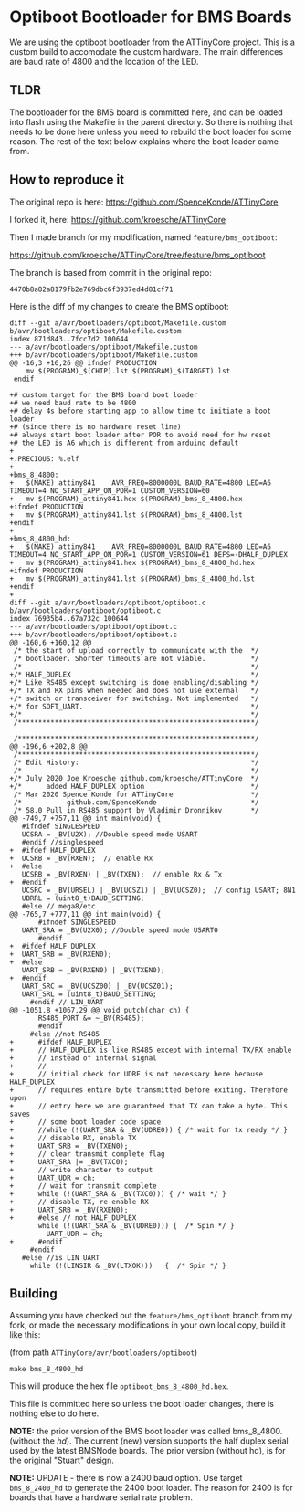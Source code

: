 Optiboot Bootloader for BMS Boards
==================================

We are using the optiboot bootloader from the ATTinyCore project.
This is a custom build to accomodate the custom hardware. The main
differences are baud rate of 4800 and the location of the LED.

TLDR
----

The bootloader for the BMS board is committed here, and can be loaded into
flash using the Makefile in the parent directory. So there is nothing that
needs to be done here unless you need to rebuild the boot loader for some
reason. The rest of the text below explains where the boot loader came from.

How to reproduce it
-------------------

The original repo is here: https://github.com/SpenceKonde/ATTinyCore

I forked it, here: https://github.com/kroesche/ATTinyCore

Then I made branch for my modification, named `feature/bms_optiboot`:

https://github.com/kroesche/ATTinyCore/tree/feature/bms_optiboot

The branch is based from commit in the original repo:

`4470b8a82a8179fb2e769dbc6f3937ed4d81cf71`

Here is the diff of my changes to create the BMS optiboot:

```
diff --git a/avr/bootloaders/optiboot/Makefile.custom b/avr/bootloaders/optiboot/Makefile.custom
index 871d843..7fcc7d2 100644
--- a/avr/bootloaders/optiboot/Makefile.custom
+++ b/avr/bootloaders/optiboot/Makefile.custom
@@ -16,3 +16,26 @@ ifndef PRODUCTION
 	mv $(PROGRAM)_$(CHIP).lst $(PROGRAM)_$(TARGET).lst
 endif

+# custom target for the BMS board boot loader
+# we need baud rate to be 4800
+# delay 4s before starting app to allow time to initiate a boot loader
+# (since there is no hardware reset line)
+# always start boot loader after POR to avoid need for hw reset
+# the LED is A6 which is different from arduino default
+
+.PRECIOUS: %.elf
+
+bms_8_4800:
+	$(MAKE) attiny841	 AVR_FREQ=8000000L BAUD_RATE=4800 LED=A6 TIMEOUT=4 NO_START_APP_ON_POR=1 CUSTOM_VERSION=60
+	mv $(PROGRAM)_attiny841.hex $(PROGRAM)_bms_8_4800.hex
+ifndef PRODUCTION
+	mv $(PROGRAM)_attiny841.lst $(PROGRAM)_bms_8_4800.lst
+endif
+
+bms_8_4800_hd:
+	$(MAKE) attiny841	 AVR_FREQ=8000000L BAUD_RATE=4800 LED=A6 TIMEOUT=4 NO_START_APP_ON_POR=1 CUSTOM_VERSION=61 DEFS=-DHALF_DUPLEX
+	mv $(PROGRAM)_attiny841.hex $(PROGRAM)_bms_8_4800_hd.hex
+ifndef PRODUCTION
+	mv $(PROGRAM)_attiny841.lst $(PROGRAM)_bms_8_4800_hd.lst
+endif
+
diff --git a/avr/bootloaders/optiboot/optiboot.c b/avr/bootloaders/optiboot/optiboot.c
index 76935b4..67a732c 100644
--- a/avr/bootloaders/optiboot/optiboot.c
+++ b/avr/bootloaders/optiboot/optiboot.c
@@ -160,6 +160,12 @@
 /* the start of upload correctly to communicate with the  */
 /* bootloader. Shorter timeouts are not viable.           */
 /*                                                        */
+/* HALF_DUPLEX                                            */
+/* Like RS485 except switching is done enabling/disabling */
+/* TX and RX pins when needed and does not use external   */
+/* switch or transceiver for switching. Not implemented   */
+/* for SOFT_UART.                                         */
+/*                                                        */
 /**********************************************************/

 /**********************************************************/
@@ -196,6 +202,8 @@
 /**********************************************************/
 /* Edit History:                                          */
 /*                                                        */
+/* July 2020 Joe Kroesche github.com/kroesche/ATTinyCore  */
+/*      added HALF_DUPLEX option                          */
 /* Mar 2020 Spence Konde for ATTinyCore                   */
 /*           github.com/SpenceKonde                       */
 /* 58.0 Pull in RS485 support by Vladimir Dronnikov       */
@@ -749,7 +757,11 @@ int main(void) {
   #ifndef SINGLESPEED
   UCSRA = _BV(U2X); //Double speed mode USART
   #endif //singlespeed
+  #ifdef HALF_DUPLEX
+  UCSRB = _BV(RXEN);  // enable Rx
+  #else
   UCSRB = _BV(RXEN) | _BV(TXEN);  // enable Rx & Tx
+  #endif
   UCSRC = _BV(URSEL) | _BV(UCSZ1) | _BV(UCSZ0);  // config USART; 8N1
   UBRRL = (uint8_t)BAUD_SETTING;
   #else // mega8/etc
@@ -765,7 +777,11 @@ int main(void) {
       #ifndef SINGLESPEED
   UART_SRA = _BV(U2X0); //Double speed mode USART0
       #endif
+  #ifdef HALF_DUPLEX
+  UART_SRB = _BV(RXEN0);
+  #else
   UART_SRB = _BV(RXEN0) | _BV(TXEN0);
+  #endif
   UART_SRC = _BV(UCSZ00) | _BV(UCSZ01);
   UART_SRL = (uint8_t)BAUD_SETTING;
     #endif // LIN_UART
@@ -1051,8 +1067,29 @@ void putch(char ch) {
       RS485_PORT &= ~_BV(RS485);
       #endif
     #else //not RS485
+      #ifdef HALF_DUPLEX
+      // HALF_DUPLEX is like RS485 except with internal TX/RX enable
+      // instead of internal signal
+      //
+      // initial check for UDRE is not necessary here because HALF_DUPLEX
+      // requires entire byte transmitted before exiting. Therefore upon
+      // entry here we are guaranteed that TX can take a byte. This saves
+      // some boot loader code space
+      //while (!(UART_SRA & _BV(UDRE0)) { /* wait for tx ready */ }
+      // disable RX, enable TX
+      UART_SRB = _BV(TXEN0);
+      // clear transmit complete flag
+      UART_SRA |= _BV(TXC0);
+      // write character to output
+      UART_UDR = ch;
+      // wait for transmit complete
+      while (!(UART_SRA & _BV(TXC0))) { /* wait */ }
+      // disable TX, re-enable RX
+      UART_SRB = _BV(RXEN0);
+      #else // not HALF_DUPLEX
       while (!(UART_SRA & _BV(UDRE0))) {  /* Spin */ }
         UART_UDR = ch;
+      #endif
     #endif
   #else //is LIN UART
     while (!(LINSIR & _BV(LTXOK)))   {  /* Spin */ }
```

Building
--------

Assuming you have checked out the `feature/bms_optiboot` branch from my fork,
or made the necessary modifications in your own local copy, build it like
this:

(from path `ATTinyCore/avr/bootloaders/optiboot`)

    make bms_8_4800_hd

This will produce the hex file `optiboot_bms_8_4800_hd.hex`.

This file is committed here so unless the boot loader changes, there is
nothing else to do here.

**NOTE:** the prior version of the BMS boot loader was called bms_8_4800.
(without the *hd*). The current (new) version supports the half duplex serial
used by the latest BMSNode boards. The prior version (without hd), is for the
original "Stuart" design.

**NOTE:** UPDATE - there is now a 2400 baud option. Use target `bms_8_2400_hd`
to generate the 2400 boot loader. The reason for 2400 is for boards that have
a hardware serial rate problem.
